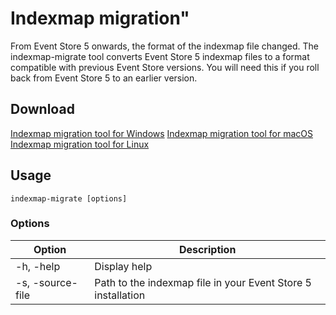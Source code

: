 # Indexmap migration"

From Event Store 5 onwards, the format of the indexmap file changed. The indexmap-migrate tool converts Event Store 5 indexmap files to a format compatible with previous Event Store versions. You will need this if you roll back from Event Store 5 to an earlier version.

<!-- TODO: Refactor to VuePress -->

## Download

<p class="call-to-action">
<a href="/downloads/indexmap-migrate.windows.zip" class="btn btn--primary">Indexmap migration tool for Windows</a>
<a href="/downloads/indexmap-migrate.macos.zip" class="btn btn--primary">Indexmap migration tool for macOS</a>
<a href="/downloads/indexmap-migrate.linux.x64.zip" class="btn btn--primary">Indexmap migration tool for Linux</a>
</p>

## Usage

```shell
indexmap-migrate [options]
```

### Options

| Option           | Description                                                  |
| ---------------- | ------------------------------------------------------------ |
| -h, -help        | Display help                                                 |
| -s, -source-file | Path to the indexmap file in your Event Store 5 installation |
